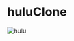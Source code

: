 # huluClone
 
![hulu](https://user-images.githubusercontent.com/99422533/173462402-4c833d54-5206-412e-92a1-cb420262b436.png)
